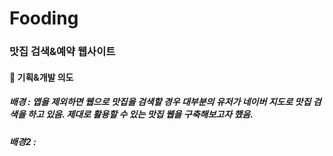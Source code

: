 # Fooding
### 맛집 검색&예약 웹사이트


#### :dart: 기획&개발 의도
##### 배경 : 앱을 제외하면 웹으로 맛집을 검색할 경우 대부분의 유저가 네이버 지도로 맛집 검색을 하고 있음. 제대로 활용할 수 있는 맛집 웹을 구축해보고자 했음.
##### 배경2 :  
#####
